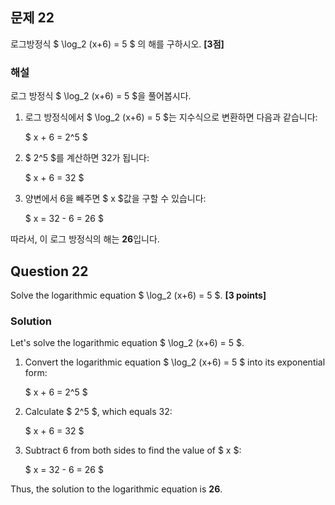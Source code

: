 ## 문제 22
로그방정식 $ \log_2 (x+6) = 5 $ 의 해를 구하시오. **[3점]**

### 해설  
로그 방정식 $ \log_2 (x+6) = 5 $을 풀어봅시다.

1. 로그 방정식에서 $ \log_2 (x+6) = 5 $는 지수식으로 변환하면 다음과 같습니다:

   $
   x + 6 = 2^5
   $

2. $ 2^5 $를 계산하면 32가 됩니다:

   $
   x + 6 = 32
   $

3. 양변에서 6을 빼주면 $ x $값을 구할 수 있습니다:

   $
   x = 32 - 6 = 26
   $

따라서, 이 로그 방정식의 해는 **26**입니다.

## Question 22
Solve the logarithmic equation $ \log_2 (x+6) = 5 $. **[3 points]**

### Solution  
Let's solve the logarithmic equation $ \log_2 (x+6) = 5 $.

1. Convert the logarithmic equation $ \log_2 (x+6) = 5 $ into its exponential form:

   $
   x + 6 = 2^5
   $

2. Calculate $ 2^5 $, which equals 32:

   $
   x + 6 = 32
   $

3. Subtract 6 from both sides to find the value of $ x $:

   $
   x = 32 - 6 = 26
   $

Thus, the solution to the logarithmic equation is **26**.
